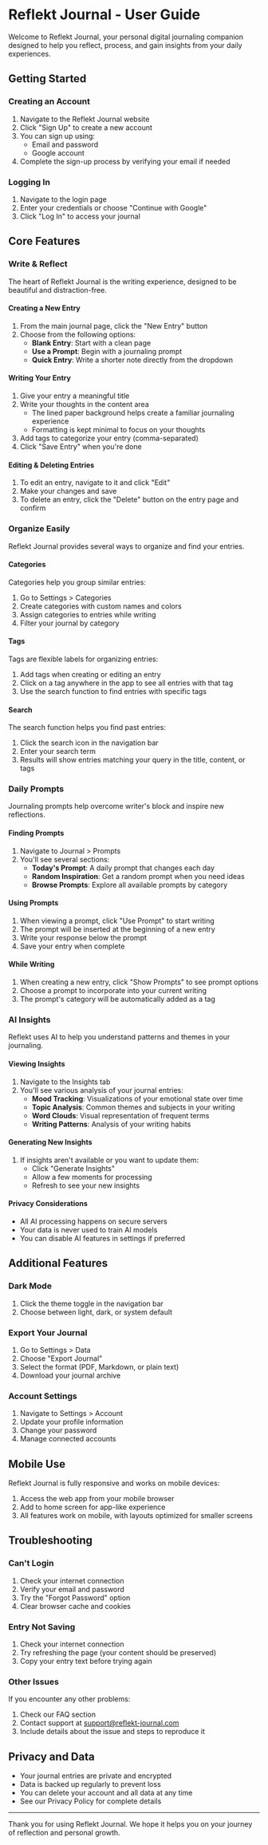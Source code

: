 # Reflekt Journal - User Guide

Welcome to Reflekt Journal, your personal digital journaling companion designed to help you reflect, process, and gain insights from your daily experiences.

## Getting Started

### Creating an Account

1. Navigate to the Reflekt Journal website
2. Click "Sign Up" to create a new account
3. You can sign up using:
   - Email and password
   - Google account
4. Complete the sign-up process by verifying your email if needed

### Logging In

1. Navigate to the login page
2. Enter your credentials or choose "Continue with Google"
3. Click "Log In" to access your journal

## Core Features

### Write & Reflect

The heart of Reflekt Journal is the writing experience, designed to be beautiful and distraction-free.

#### Creating a New Entry

1. From the main journal page, click the "New Entry" button
2. Choose from the following options:
   - **Blank Entry**: Start with a clean page
   - **Use a Prompt**: Begin with a journaling prompt
   - **Quick Entry**: Write a shorter note directly from the dropdown

#### Writing Your Entry

1. Give your entry a meaningful title
2. Write your thoughts in the content area
   - The lined paper background helps create a familiar journaling experience
   - Formatting is kept minimal to focus on your thoughts
3. Add tags to categorize your entry (comma-separated)
4. Click "Save Entry" when you're done

#### Editing & Deleting Entries

1. To edit an entry, navigate to it and click "Edit"
2. Make your changes and save
3. To delete an entry, click the "Delete" button on the entry page and confirm

### Organize Easily

Reflekt Journal provides several ways to organize and find your entries.

#### Categories

Categories help you group similar entries:

1. Go to Settings > Categories
2. Create categories with custom names and colors
3. Assign categories to entries while writing
4. Filter your journal by category

#### Tags

Tags are flexible labels for organizing entries:

1. Add tags when creating or editing an entry
2. Click on a tag anywhere in the app to see all entries with that tag
3. Use the search function to find entries with specific tags

#### Search

The search function helps you find past entries:

1. Click the search icon in the navigation bar
2. Enter your search term
3. Results will show entries matching your query in the title, content, or tags

### Daily Prompts

Journaling prompts help overcome writer's block and inspire new reflections.

#### Finding Prompts

1. Navigate to Journal > Prompts
2. You'll see several sections:
   - **Today's Prompt**: A daily prompt that changes each day
   - **Random Inspiration**: Get a random prompt when you need ideas
   - **Browse Prompts**: Explore all available prompts by category

#### Using Prompts

1. When viewing a prompt, click "Use Prompt" to start writing
2. The prompt will be inserted at the beginning of a new entry
3. Write your response below the prompt
4. Save your entry when complete

#### While Writing

1. When creating a new entry, click "Show Prompts" to see prompt options
2. Choose a prompt to incorporate into your current writing
3. The prompt's category will be automatically added as a tag

### AI Insights

Reflekt uses AI to help you understand patterns and themes in your journaling.

#### Viewing Insights

1. Navigate to the Insights tab
2. You'll see various analysis of your journal entries:
   - **Mood Tracking**: Visualizations of your emotional state over time
   - **Topic Analysis**: Common themes and subjects in your writing
   - **Word Clouds**: Visual representation of frequent terms
   - **Writing Patterns**: Analysis of your writing habits

#### Generating New Insights

1. If insights aren't available or you want to update them:
   - Click "Generate Insights" 
   - Allow a few moments for processing
   - Refresh to see your new insights

#### Privacy Considerations

- All AI processing happens on secure servers
- Your data is never used to train AI models
- You can disable AI features in settings if preferred

## Additional Features

### Dark Mode

1. Click the theme toggle in the navigation bar
2. Choose between light, dark, or system default

### Export Your Journal

1. Go to Settings > Data
2. Choose "Export Journal"
3. Select the format (PDF, Markdown, or plain text)
4. Download your journal archive

### Account Settings

1. Navigate to Settings > Account
2. Update your profile information
3. Change your password
4. Manage connected accounts

## Mobile Use

Reflekt Journal is fully responsive and works on mobile devices:

1. Access the web app from your mobile browser
2. Add to home screen for app-like experience
3. All features work on mobile, with layouts optimized for smaller screens

## Troubleshooting

### Can't Login

1. Check your internet connection
2. Verify your email and password
3. Try the "Forgot Password" option
4. Clear browser cache and cookies

### Entry Not Saving

1. Check your internet connection
2. Try refreshing the page (your content should be preserved)
3. Copy your entry text before trying again

### Other Issues

If you encounter any other problems:

1. Check our FAQ section
2. Contact support at support@reflekt-journal.com
3. Include details about the issue and steps to reproduce it

## Privacy and Data

- Your journal entries are private and encrypted
- Data is backed up regularly to prevent loss
- You can delete your account and all data at any time
- See our Privacy Policy for complete details

---

Thank you for using Reflekt Journal. We hope it helps you on your journey of reflection and personal growth. 